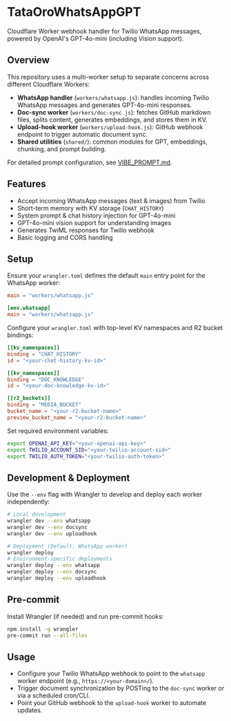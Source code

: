 # TataOroWhatsAppGPT

Cloudflare Worker webhook handler for Twilio WhatsApp messages, powered by OpenAI's GPT-4o-mini (including Vision support).

## Overview

This repository uses a multi-worker setup to separate concerns across different Cloudflare Workers:

- **WhatsApp handler** (`workers/whatsapp.js`): handles incoming Twilio WhatsApp messages and generates GPT-4o-mini responses.
- **Doc-sync worker** (`workers/doc-sync.js`): fetches GitHub markdown files, splits content, generates embeddings, and stores them in KV.
- **Upload-hook worker** (`workers/upload-hook.js`): GitHub webhook endpoint to trigger automatic document sync.
- **Shared utilities** (`shared/`): common modules for GPT, embeddings, chunking, and prompt building.

For detailed prompt configuration, see [VIBE_PROMPT.md](vibe/plans/success/VIBE_PROMPT.md).

## Features

- Accept incoming WhatsApp messages (text & images) from Twilio
- Short-term memory with KV storage (`CHAT_HISTORY`)
- System prompt & chat history injection for GPT-4o-mini
- GPT-4o-mini vision support for understanding images
- Generates TwiML responses for Twilio webhook
- Basic logging and CORS handling

## Setup

Ensure your `wrangler.toml` defines the default `main` entry point for the WhatsApp worker:

```toml
main = "workers/whatsapp.js"

[env.whatsapp]
main = "workers/whatsapp.js"
```

Configure your `wrangler.toml` with top-level KV namespaces and R2 bucket bindings:

```toml
[[kv_namespaces]]
binding = "CHAT_HISTORY"
id = "<your-chat-history-kv-id>"

[[kv_namespaces]]
binding = "DOC_KNOWLEDGE"
id = "<your-doc-knowledge-kv-id>"

[[r2_buckets]]
binding = "MEDIA_BUCKET"
bucket_name = "<your-r2-bucket-name>"
preview_bucket_name = "<your-r2-bucket-name>"
```

Set required environment variables:

```bash
export OPENAI_API_KEY="<your-openai-api-key>"
export TWILIO_ACCOUNT_SID="<your-twilio-account-sid>"
export TWILIO_AUTH_TOKEN="<your-twilio-auth-token>"
```

## Development & Deployment

Use the `--env` flag with Wrangler to develop and deploy each worker independently:

```bash
# Local development
wrangler dev --env whatsapp
wrangler dev --env docsync
wrangler dev --env uploadhook

# Deployment (Default: WhatsApp worker)
wrangler deploy
# Environment-specific deployments
wrangler deploy --env whatsapp
wrangler deploy --env docsync
wrangler deploy --env uploadhook
```

## Pre-commit

Install Wrangler (if needed) and run pre-commit hooks:

```bash
npm install -g wrangler
pre-commit run --all-files
``` 

## Usage

- Configure your Twilio WhatsApp webhook to point to the `whatsapp` worker endpoint (e.g., `https://<your-domain>/`).
- Trigger document synchronization by POSTing to the `doc-sync` worker or via a scheduled cron/CLI.
- Point your GitHub webhook to the `upload-hook` worker to automate updates.